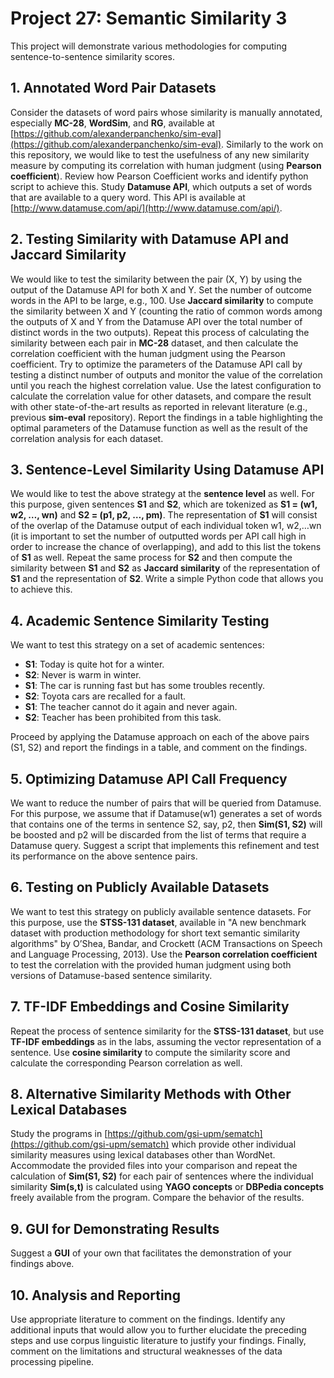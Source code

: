 
# Project 27: Semantic Similarity 3

This project will demonstrate various methodologies for computing sentence-to-sentence similarity scores.

## 1. Annotated Word Pair Datasets
Consider the datasets of word pairs whose similarity is manually annotated, especially **MC-28**, **WordSim**, and **RG**, available at [https://github.com/alexanderpanchenko/sim-eval](https://github.com/alexanderpanchenko/sim-eval). Similarly to the work on this repository, we would like to test the usefulness of any new similarity measure by computing its correlation with human judgment (using **Pearson coefficient**). Review how Pearson Coefficient works and identify python script to achieve this. Study **Datamuse API**, which outputs a set of words that are available to a query word. This API is available at [http://www.datamuse.com/api/](http://www.datamuse.com/api/).

## 2. Testing Similarity with Datamuse API and Jaccard Similarity
We would like to test the similarity between the pair (X, Y) by using the output of the Datamuse API for both X and Y. Set the number of outcome words in the API to be large, e.g., 100. Use **Jaccard similarity** to compute the similarity between X and Y (counting the ratio of common words among the outputs of X and Y from the Datamuse API over the total number of distinct words in the two outputs). Repeat this process of calculating the similarity between each pair in **MC-28** dataset, and then calculate the correlation coefficient with the human judgment using the Pearson coefficient. Try to optimize the parameters of the Datamuse API call by testing a distinct number of outputs and monitor the value of the correlation until you reach the highest correlation value. Use the latest configuration to calculate the correlation value for other datasets, and compare the result with other state-of-the-art results as reported in relevant literature (e.g., previous **sim-eval** repository). Report the findings in a table highlighting the optimal parameters of the Datamuse function as well as the result of the correlation analysis for each dataset.

## 3. Sentence-Level Similarity Using Datamuse API
We would like to test the above strategy at the **sentence level** as well. For this purpose, given sentences **S1** and **S2**, which are tokenized as **S1 = (w1, w2, …, wn)** and **S2 = (p1, p2, …, pm)**. The representation of **S1** will consist of the overlap of the Datamuse output of each individual token w1, w2,…wn (it is important to set the number of outputted words per API call high in order to increase the chance of overlapping), and add to this list the tokens of **S1** as well. Repeat the same process for **S2** and then compute the similarity between **S1** and **S2** as **Jaccard similarity** of the representation of **S1** and the representation of **S2**. Write a simple Python code that allows you to achieve this.

## 4. Academic Sentence Similarity Testing
We want to test this strategy on a set of academic sentences:
- **S1**: Today is quite hot for a winter. 
- **S2**: Never is warm in winter.
- **S1**: The car is running fast but has some troubles recently.
- **S2**: Toyota cars are recalled for a fault.
- **S1**: The teacher cannot do it again and never again.
- **S2**: Teacher has been prohibited from this task.

Proceed by applying the Datamuse approach on each of the above pairs (S1, S2) and report the findings in a table, and comment on the findings.

## 5. Optimizing Datamuse API Call Frequency
We want to reduce the number of pairs that will be queried from Datamuse. For this purpose, we assume that if Datamuse(w1) generates a set of words that contains one of the terms in sentence S2, say, p2, then **Sim(S1, S2)** will be boosted and p2 will be discarded from the list of terms that require a Datamuse query. Suggest a script that implements this refinement and test its performance on the above sentence pairs.

## 6. Testing on Publicly Available Datasets
We want to test this strategy on publicly available sentence datasets. For this purpose, use the **STSS-131 dataset**, available in "A new benchmark dataset with production methodology for short text semantic similarity algorithms" by O’Shea, Bandar, and Crockett (ACM Transactions on Speech and Language Processing, 2013). Use the **Pearson correlation coefficient** to test the correlation with the provided human judgment using both versions of Datamuse-based sentence similarity.

## 7. TF-IDF Embeddings and Cosine Similarity
Repeat the process of sentence similarity for the **STSS-131 dataset**, but use **TF-IDF embeddings** as in the labs, assuming the vector representation of a sentence. Use **cosine similarity** to compute the similarity score and calculate the corresponding Pearson correlation as well.

## 8. Alternative Similarity Methods with Other Lexical Databases
Study the programs in [https://github.com/gsi-upm/sematch](https://github.com/gsi-upm/sematch) which provide other individual similarity measures using lexical databases other than WordNet. Accommodate the provided files into your comparison and repeat the calculation of **Sim(S1, S2)** for each pair of sentences where the individual similarity **Sim(s,t)** is calculated using **YAGO concepts** or **DBPedia concepts** freely available from the program. Compare the behavior of the results.

## 9. GUI for Demonstrating Results
Suggest a **GUI** of your own that facilitates the demonstration of your findings above.

## 10. Analysis and Reporting
Use appropriate literature to comment on the findings. Identify any additional inputs that would allow you to further elucidate the preceding steps and use corpus linguistic literature to justify your findings. Finally, comment on the limitations and structural weaknesses of the data processing pipeline.

